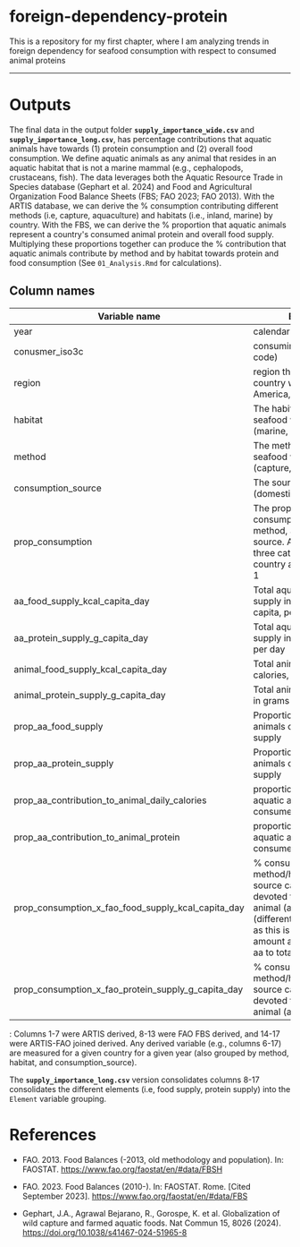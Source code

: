 # foreign-dependency-protein

This is a repository for my first chapter, where I am analyzing trends in foreign dependency for seafood consumption with respect to consumed animal proteins

------------------------------------------------------------------------

# Outputs

The final data in the output folder **`supply_importance_wide.csv`** and **`supply_importance_long.csv`**, has percentage contributions that aquatic animals have towards (1) protein consumption and (2) overall food consumption. We define aquatic animals as any animal that resides in an aquatic habitat that is not a marine mammal (e.g., cephalopods, crustaceans, fish). The data leverages both the Aquatic Resource Trade in Species database (Gephart et al. 2024) and Food and Agricultural Organization Food Balance Sheets (FBS; FAO 2023; FAO 2013). With the ARTIS database, we can derive the % consumption contributing different methods (i.e, capture, aquaculture) and habitats (i.e., inland, marine) by country. With the FBS, we can derive the % proportion that aquatic animals represent a country's consumed animal protein and overall food supply. Multiplying these proportions together can produce the % contribution that aquatic animals contribute by method and by habitat towards protein and food consumption (See `01_Analysis.Rmd` for calculations).

## Column names

| Variable name | Explanation |
|------------------------------------|------------------------------------|
| year | calendar year |
| conusmer_iso3c | consuming country (in ISO3 code) |
| region | region the consuming country was in (e.g., North America, Asia, Oceania) |
| habitat | The habitat the consumed seafood was caught from (marine, inland) |
| method | The method the consumed seafood was produced from (capture, aquaculture) |
| consumption_source | The source of production (domestic, foreign) |
| prop_consumption | The proportion of seafood consumption by habitat, method, and consumption source. Adding across these three categories within a country and year will sum to 1 |
| aa_food_supply_kcal_capita_day | Total aquatic animal food supply in calories, per capita, per day |
| aa_protein_supply_g_capita_day | Total aquatic animal protein supply in grams per capita per day |
| animal_food_supply_kcal_capita_day | Total animal food supply in calories, per capita, per day |
| animal_protein_supply_g_capita_day | Total animal protein supply in grams per capita per day |
| prop_aa_food_supply | Proportion that aquatic animals contribute to food supply |
| prop_aa_protein_supply | Proportion that aquatic animals contribute to protein supply |
| prop_aa_contribution_to_animal_daily_calories | proportion contribution that aquatic animals contribute to consumed animal foods |
| prop_aa_contribution_to_animal_protein | proportion contribution that aquatic animals contribute to consumed animal proteins |
| prop_consumption_x_fao_food_supply_kcal_capita_day | \% consumption (by method/habitat/consumption source category) that is devoted to the total aquatic animal (aa) food supplies (different from contribution as this is the direct aa amount and not the prop of aa to total animal foods |
| prop_consumption_x_fao_protein_supply_g_capita_day | \% consumption (by method/habitat/consumption source category) that is devoted to the total aquatic animal (aa) protein supply |

: Columns 1-7 were ARTIS derived, 8-13 were FAO FBS derived, and 14-17 were ARTIS-FAO joined derived. Any derived variable (e.g., columns 6-17) are measured for a given country for a given year (also grouped by method, habitat, and consumption_source).

The **`supply_importance_long.csv`** version consolidates columns 8-17 consolidates the different elements (i.e, food supply, protein supply) into the `Element` variable grouping.

# References

-   FAO. 2013. Food Balances (-2013, old methodology and population). In: FAOSTAT. <https://www.fao.org/faostat/en/#data/FBSH>

-   FAO. 2023. Food Balances (2010-). In: FAOSTAT. Rome. [Cited September 2023]. <https://www.fao.org/faostat/en/#data/FBS>

-   Gephart, J.A., Agrawal Bejarano, R., Gorospe, K. et al. Globalization of wild capture and farmed aquatic foods. Nat Commun 15, 8026 (2024). <https://doi.org/10.1038/s41467-024-51965-8>
